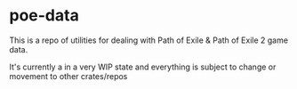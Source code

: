 # poe-data

This is a repo of utilities for dealing with Path of Exile & Path of Exile 2 game data.

It's currently a in a very WIP state and everything is subject to change or movement to other crates/repos
